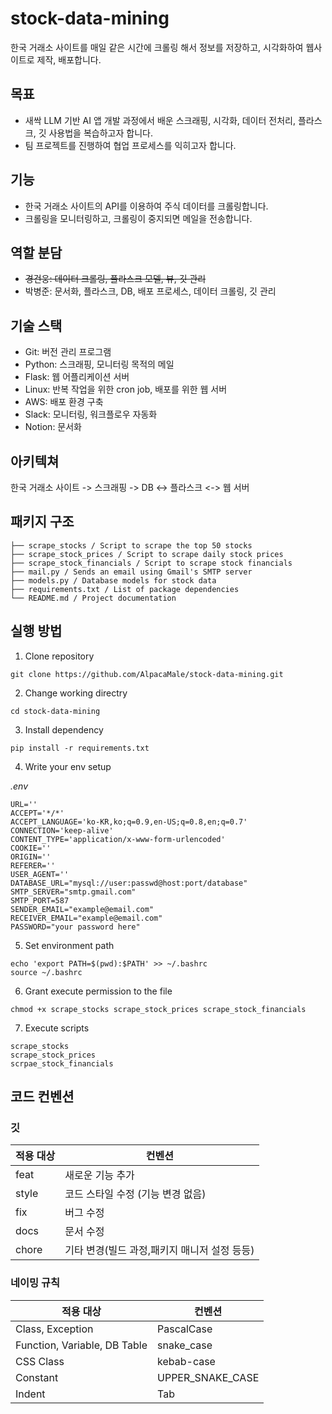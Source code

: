 # stock-data-mining

한국 거래소 사이트를 매일 같은 시간에 크롤링 해서 정보를 저장하고, 시각화하여 웹사이트로 제작, 배포합니다.

## 목표

- 새싹 LLM 기반 AI 앱 개발 과정에서 배운 스크래핑, 시각화, 데이터 전처리, 플라스크, 깃 사용법을 복습하고자 합니다.
- 팀 프로젝트를 진행하여 협업 프로세스를 익히고자 합니다.

## 기능

- 한국 거래소 사이트의 API를 이용하여 주식 데이터를 크롤링합니다.
- 크롤링을 모니터링하고, 크롤링이 중지되면 메일을 전송합니다.

## 역할 분담

- ~~경건웅: 데이터 크롤링, 플라스크 모델, 뷰, 깃 관리~~
- 박병준: 문서화, 플라스크, DB, 배포 프로세스, 데이터 크롤링, 깃 관리

## 기술 스택

- Git: 버전 관리 프로그램
- Python: 스크래핑, 모니터링 목적의 메일
- Flask: 웹 어플리케이션 서버
- Linux: 반복 작업을 위한 cron job, 배포를 위한 웹 서버
- AWS: 배포 환경 구축
- Slack: 모니터링, 워크플로우 자동화
- Notion: 문서화

## 아키텍쳐

한국 거래소 사이트 -> 스크래핑 -> DB <-> 플라스크 <-> 웹 서버

## 패키지 구조

```
├── scrape_stocks / Script to scrape the top 50 stocks
├── scrape_stock_prices / Script to scrape daily stock prices
├── scrape_stock_financials / Script to scrape stock financials
├── mail.py / Sends an email using Gmail's SMTP server
├── models.py / Database models for stock data
├── requirements.txt / List of package dependencies
└── README.md / Project documentation
```

## 실행 방법

1. Clone repository

```
git clone https://github.com/AlpacaMale/stock-data-mining.git
```

2. Change working directry

```
cd stock-data-mining
```

3. Install dependency

```
pip install -r requirements.txt
```

4. Write your env setup

_.env_

```
URL=''
ACCEPT='*/*'
ACCEPT_LANGUAGE='ko-KR,ko;q=0.9,en-US;q=0.8,en;q=0.7'
CONNECTION='keep-alive'
CONTENT_TYPE='application/x-www-form-urlencoded'
COOKIE=''
ORIGIN=''
REFERER=''
USER_AGENT=''
DATABASE_URL="mysql://user:passwd@host:port/database"
SMTP_SERVER="smtp.gmail.com"
SMTP_PORT=587
SENDER_EMAIL="example@email.com"
RECEIVER_EMAIL="example@email.com"
PASSWORD="your password here"
```

5. Set environment path

```
echo 'export PATH=$(pwd):$PATH' >> ~/.bashrc
source ~/.bashrc

```

6. Grant execute permission to the file

```
chmod +x scrape_stocks scrape_stock_prices scrape_stock_financials
```

7. Execute scripts

```
scrape_stocks
scrape_stock_prices
scrpae_stock_financials

```

## 코드 컨벤션

### 깃

| 적용 대상 | 컨벤션                                       |
| --------- | -------------------------------------------- |
| feat      | 새로운 기능 추가                             |
| style     | 코드 스타일 수정 (기능 변경 없음)            |
| fix       | 버그 수정                                    |
| docs      | 문서 수정                                    |
| chore     | 기타 변경(빌드 과정,패키지 매니저 설정 등등) |

### 네이밍 규칙

| 적용 대상                    | 컨벤션           |
| ---------------------------- | ---------------- |
| Class, Exception             | PascalCase       |
| Function, Variable, DB Table | snake_case       |
| CSS Class                    | kebab-case       |
| Constant                     | UPPER_SNAKE_CASE |
| Indent                       | Tab              |
